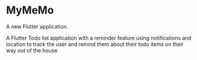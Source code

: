 # MyMeMo

A new Flutter application.

A Flutter Todo list application with a reminder feature using notifications and location to track the user and remind them about their todo items on their way out of the house
